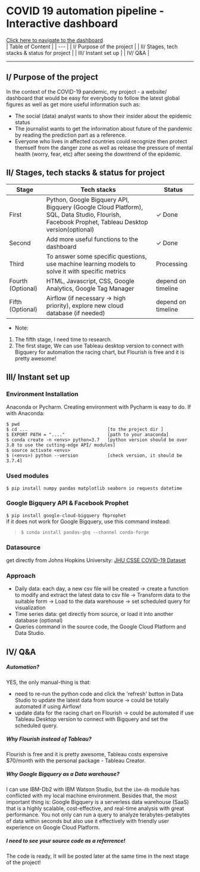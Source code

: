 # COVID 19 automation pipeline - Interactive dashboard
<a href="https://datastudio.google.com/s/qSPC32qTzPs"> Click here to navigate to the dashboard </a> <br>
| Table of Content |
| --- |
| I/ Purpose of the project |
| II/ Stages, tech stacks & status for project |
| III/ Instant set up |
| IV/ Q&A |
_____
## I/ Purpose of the project
In the context of the COVID-19 pandemic, my project - a website/ dashboard that would be easy for everybody to follow the latest global figures as well as get more useful information such as: 
* The social (data) analyst wants to show their insider about the epidemic status
* The journalist wants to get the information about future of the pandemic by reading the prediction part as a reference. 
* Everyone who lives in affected countries could recognize then protect themself from the danger zone as well as release the pressure of mental health (worry, fear, etc) after seeing the downtrend of the epidemic.

## II/ Stages, tech stacks & status for project

| Stage | Tech stacks | Status |
| ----------- | ----------- | ----------- |
| First | Python, Google Bigquery API, Bigquery (Google Cloud Platform), SQL, Data Studio, Flourish, Facebook Prophet, Tableau Desktop version(optional) | ✓ Done|
| Second | Add more useful functions to the dashboard | ✓ Done |
| Third | To answer some specific questions, use machine learning models to solve it with specific metrics | Processing |
| Fourth (Optional) | HTML, Javascript, CSS, Google Analytics, Google Tag Manager | depend on timeline |
| Fifth (Optional) | Airflow (if necessary -> high priority), explore new cloud database (if needed) | depend on timeline |
* Note: 
1. The fifth stage, I need time to research. 
2. The first stage, We can use Tableau desktop version to connect with Bigquery for automation the racing chart, but Flourish is free and it is pretty awesome! 

## III/ Instant set up
### Environment Installation
Anaconda or Pycharm. Creating environment with Pycharm is easy to do. If with Anaconda:
```
$ pwd
$ cd ...                              [to the project dir ]
$ EXPORT PATH = "...."                [path to your anaconda]
$ conda create -n <envs> python=3.7   [python version should be over 3.0 to use the cutting-edge API/ modules]
$ source activate <envs>
$ (<envs>) python --version           [check version, it should be 3.7.4]
```

### Used modules
`$ pip install numpy pandas matplotlib seaborn io requests datetime `
### Google Bigquery API & Facebook Prophet
`$ pip install google-cloud-bigquery fbprophet` <br>
if it does not work for Google Bigquery, use this command instead: 
> `$ conda install pandas-gbq --channel conda-forge`
### Datasource
get directly from Johns Hopkins University: <a href="https://github.com/CSSEGISandData/COVID-19/tree/master/csse_covid_19_data/csse_covid_19_time_series">JHU CSSE COVID-19 Dataset</a>
### Approach
* Daily data: each day, a new csv file will be created -> create a function to modify and extract the latest data to csv file -> Transform data to the suitable form -> Load to the data warehouse -> set scheduled query for visualization
* Time series data: get directly from source, or load it into another database (optional)
* Queries command in the source code, the Google Cloud Platform and Data Studio. 

## IV/ Q&A
##### Automation?
YES, the only manual-thing is that:
* need to re-run the python code and click the 'refresh' button in Data Studio to update the latest data from source -> could be totally automated if using Airflow!
* update data for the racing chart on Flourish -> could be automated if use Tableau Desktop version to connect with Bigquery and set the scheduled query.
##### Why Flourish instead of Tableau?
Flourish is free and it is pretty awesome, Tableau costs expensive $70/month with the personal package - Tableau Creator.
##### Why Google Bigquery as a Data warehouse?
I can use IBM-Db2 with IBM Watson Studio, but the `ibm-db` module has conflicted with my local machine environment. Besides that, the most important thing is:
Google Bigquery is a serverless data warehouse (SaaS) that is a highly scalable, cost-effective, and real-time analysis with great performance. You not only can run a query to analyze terabytes-petabytes of data within seconds but also use it effectively with friendly user experience on Google Cloud Platform.
##### I need to see your source code as a referrence!
The code is ready, It will be posted later at the same time in the next stage of the project!
